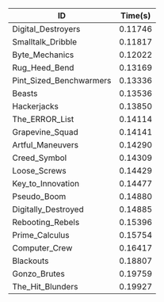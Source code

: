 |ID|Time(s)|
|-|-|
|Digital_Destroyers|0.11746|
|Smalltalk_Dribble|0.11817|
|Byte_Mechanics|0.12022|
|Rug_Heed_Bend|0.13169|
|Pint_Sized_Benchwarmers|0.13336|
|Beasts|0.13536|
|Hackerjacks|0.13850|
|The_ERROR_List|0.14114|
|Grapevine_Squad|0.14141|
|Artful_Maneuvers|0.14290|
|Creed_Symbol|0.14309|
|Loose_Screws|0.14429|
|Key_to_Innovation|0.14477|
|Pseudo_Boom|0.14880|
|Digitally_Destroyed|0.14885|
|Rebooting_Rebels|0.15396|
|Prime_Calculus|0.15754|
|Computer_Crew|0.16417|
|Blackouts|0.18807|
|Gonzo_Brutes|0.19759|
|The_Hit_Blunders|0.19927|
